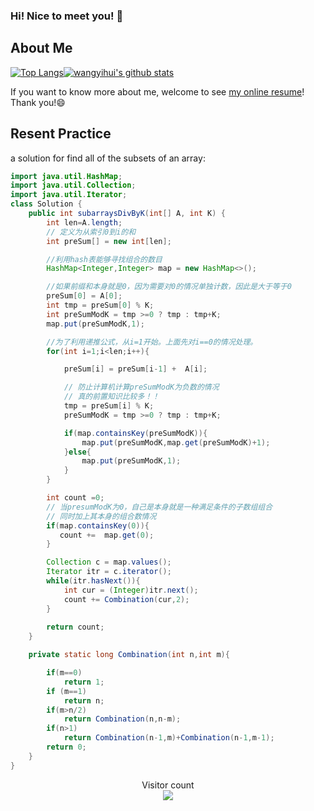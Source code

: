 ### Hi! Nice to meet you! 👋

<!--
**istarwyh/istarwyh** is a ✨ _special_ ✨ repository because its `README.md` (this file) appears on your GitHub profile.

Here are some ideas to get you started:

- 🔭 I’m currently working on ...
- 🌱 I’m currently learning ...
- 👯 I’m looking to collaborate on ...
- 🤔 I’m looking for help with ...
- 💬 Ask me about ...
- 📫 How to reach me: ...
- 😄 Pronouns: ...
- ⚡ Fun fact: ...
-->



## About Me


[![Top Langs](https://github-readme-stats.vercel.app/api/top-langs/?username=istarwyh&hide=css&layout=compact)](https://github.com/anuraghazra/github-readme-stats)[![wangyihui's github stats](https://github-readme-stats.vercel.app/api?username=istarwyh "![wangyihui's github stats")](https://github.com/istarwyh)

If you want to know more about me, welcome to see [my online resume](https://istarwyh.github.io/)! Thank you!😄

## Resent Practice
a solution for find  all of the subsets of an array:

```java
import java.util.HashMap;
import java.util.Collection;
import java.util.Iterator;
class Solution {
    public int subarraysDivByK(int[] A, int K) {
        int len=A.length;
        // 定义为从索引0到i的和
        int preSum[] = new int[len];

        //利用hash表能够寻找组合的数目
        HashMap<Integer,Integer> map = new HashMap<>();

        //如果前缀和本身就是0，因为需要对0的情况单独计数，因此是大于等于0
        preSum[0] = A[0];
        int tmp = preSum[0] % K;
        int preSumModK = tmp >=0 ? tmp : tmp+K;  
        map.put(preSumModK,1);

        //为了利用递推公式，从i=1开始。上面先对i==0的情况处理。
        for(int i=1;i<len;i++){

            preSum[i] = preSum[i-1] +  A[i];

            // 防止计算机计算preSumModK为负数的情况
            // 真的前置知识比较多！！
            tmp = preSum[i] % K;
            preSumModK = tmp >=0 ? tmp : tmp+K;

            if(map.containsKey(preSumModK)){
                map.put(preSumModK,map.get(preSumModK)+1);
            }else{
                map.put(preSumModK,1);
            }
        }

        int count =0;
        // 当presumModK为0，自己是本身就是一种满足条件的子数组组合
        // 同时加上其本身的组合数情况
        if(map.containsKey(0)){
           count +=  map.get(0);
        }

        Collection c = map.values();
        Iterator itr = c.iterator();
        while(itr.hasNext()){
            int cur = (Integer)itr.next();
            count += Combination(cur,2);
        }
        
        return count;
    }

    private static long Combination(int n,int m){

        if(m==0)
            return 1;
        if (m==1) 
            return n;
        if(m>n/2)
            return Combination(n,n-m);
        if(n>1)
            return Combination(n-1,m)+Combination(n-1,m-1);  
        return 0;
    }
}
```

<p align="center"> 
  Visitor count<br>
  <img src="https://profile-counter.glitch.me/istarwyh/count.svg" />
</p>

